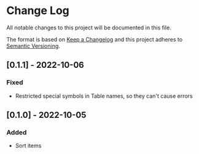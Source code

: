 
# Change Log
All notable changes to this project will be documented in this file.
 
The format is based on [Keep a Changelog](http://keepachangelog.com/)
and this project adheres to [Semantic Versioning](http://semver.org/).

## [0.1.1] - 2022-10-06
### Fixed
- Restricted special symbols in Table names, so they can't cause errors

## [0.1.0] - 2022-10-05
### Added
- Sort items